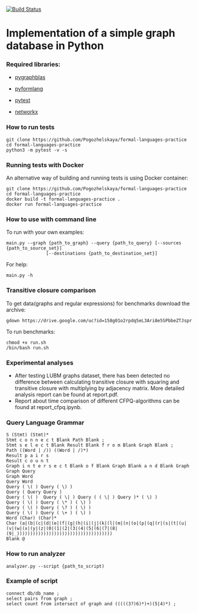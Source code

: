 [![Build Status](https://travis-ci.com/Pogozhelskaya/formal-languages-practice.svg?branch=Task01)](https://travis-ci.com/Pogozhelskaya/formal-languages-practice)
# Implementation of a simple graph database in Python

### Required libraries:
 * [pygraphblas](https://github.com/michelp/pygraphblas)

 * [pyformlang](https://pypi.org/project/pyformlang/)
 
 * [pytest](https://docs.pytest.org/en/stable/getting-started.html#install-pytest)
 
 * [networkx](https://github.com/networkx/networkx)
 
 
### How to run tests
```
git clone https://github.com/Pogozhelskaya/formal-languages-practice
cd formal-languages-practice
python3 -m pytest -v -s
```
### Running tests with Docker
An alternative way of building and running tests is using Docker container:

```
git clone https://github.com/Pogozhelskaya/formal-languages-practice
cd formal-languages-practice
docker build -t formal-languages-practice .
docker run formal-languages-practice  
```
### How to use with command line
To run with your own examples:
````
main.py --graph {path_to_graph} --query {path_to_query} [--sources {path_to_source_set}]
               [--destinations {path_to_destination_set}]
````
For help:
````
main.py -h
````
### Transitive closure comparison
To get data(graphs and regular expressions) for benchmarks download the archive:
````
gdown https://drive.google.com/uc?id=158g01o2rpdq5eL3Ari8e5SPbbeZTJspr
````
To run benchmarks:
`````
chmod +x run.sh
/bin/bash run.sh
`````
### Experimental analyses
* After testing LUBM graphs dataset, there has been detected no difference between calculating transitive closure with squaring and transitive closure with multiplying by adjacency matrix. More detailed analysis report can be found at report.pdf. 
* Report about time comparison of different CFPQ-algorithms can be found at report_cfpq.ipynb.

### Query Language Grammar
```
S (Stmt) (Stmt)*
Stmt c o n n e c t Blank Path Blank ;
Stmt s e l e c t Blank Result Blank f r o m Blank Graph Blank ;
Path ((Word | /)) ((Word | /)*)
Result p a i r s
Result c o u n t
Graph i n t e r s e c t Blank o f Blank Graph Blank a n d Blank Graph
Graph Query
Graph Word
Query Word
Query ( \( ) Query ( \) )
Query ( Query Query )
Query ( \( )  Query ( \| ) Query ( ( \| ) Query )* ( \) )
Query ( \( ) Query ( \* ) ( \) )
Query ( \( ) Query ( \? ) ( \) )
Query ( \( ) Query ( \+ ) ( \) )
Word (Char) (Char)*
Char (a|(b|(c|(d|(e|(f|(g|(h|(i|(j|(k|(l|(m|(n|(o|(p|(q|(r|(s|(t|(u|(v|(w|(x|(y|(z|(0|(1|(2|(3|(4|(5|(6|(7|(8|(9|_))))))))))))))))))))))))))))))))))))
Blank @
```

### How to run analyzer
```
analyzer.py --script {path_to_script)
```

### Example of script

```
connect db/db_name ;
select pairs from graph ;
select count from intersect of graph and (((((3?)6)*)+)(5|4)*) ;
```

